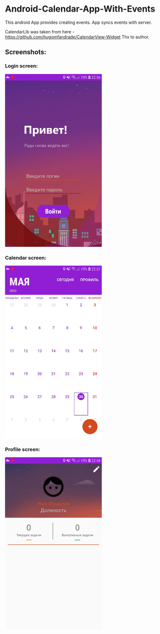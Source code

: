 # Android-Calendar-App-With-Events
This android App provides creating events. App syncs events with server.

CalendarLib was taken from here - https://github.com/hugomfandrade/CalendarView-Widget
Thx to author.

## Screenshots:

### Login screen:
<img src="Images/main.jpg" width="320" height="570">


### Calendar screen:
<img src="Images/cal.jpg" width="320" height="570">


### Profile screen:
<img src="Images/profile.jpg" width="320" height="570">
